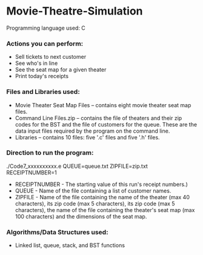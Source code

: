 # Movie-Theatre-Simulation
Programming language used: C

### Actions you can perform:
  - Sell tickets to next customer
  - See who's in line
  - See the seat map for a given theater
  - Print today's receipts

### Files and Libraries used:  
  - Movie Theater Seat Map Files – contains eight movie theater seat map files.
  - Command Line Files.zip – contains the file of theaters and their zip codes for the BST and
  the file of customers for the queue. These are the data input files required by the program 
  on the command line.
  - Libraries – contains 10 files: five '.c' files and five '.h' files.

### Direction to run the program:
./Code7_xxxxxxxxxx.e QUEUE=queue.txt ZIPFILE=zip.txt RECEIPTNUMBER=1
  - RECEIPTNUMBER - The starting value of this run's receipt numbers.)
  - QUEUE - Name of the file containing a list of customer names.
  - ZIPFILE -  Name of the file containing the name of the theater (max 40 characters), its zip code (max 5 
  characters), its zip code (max 5 characters), the name of the file containing the theater's seat map (max
  100 characters) and the dimensions of the seat map.

### Algorithms/Data Structures used:
- Linked list, queue, stack, and BST functions



